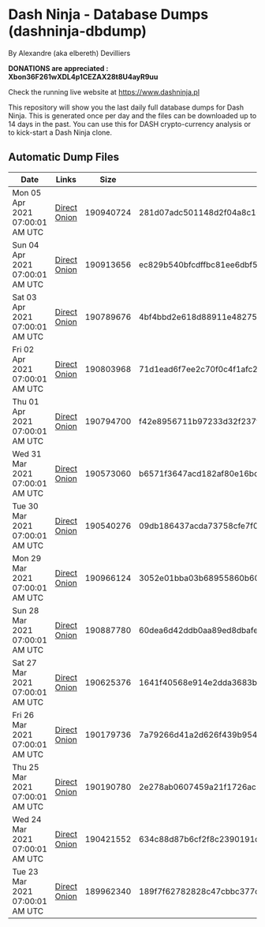 # Dash Ninja - Database Dumps (dashninja-dbdump)
By Alexandre (aka elbereth) Devilliers

**DONATIONS are appreciated : Xbon36F261wXDL4p1CEZAX28t8U4ayR9uu**

Check the running live website at https://www.dashninja.pl

This repository will show you the last daily full database dumps for Dash Ninja. This is generated once per day and the files can be downloaded up to 14 days in the past.
You can use this for DASH crypto-currency analysis or to kick-start a Dash Ninja clone.


## Automatic Dump Files
| Date | Links | Size | SHA256 |
|--|--|--|--|
| Mon 05 Apr 2021 07:00:01 AM UTC | [Direct](https://oshi.at/dEAAhd) [Onion](http://oshiatwowvdbshka.onion/dEAAhd) | 190940724 | 281d07adc501148d2f04a8c10e5d1d75756180575a471732237dcba1a6d1a7ae | 
| Sun 04 Apr 2021 07:00:01 AM UTC | [Direct](https://oshi.at/LxKAqf) [Onion](http://oshiatwowvdbshka.onion/LxKAqf) | 190913656 | ec829b540bfcdffbc81ee6dbf5f3f1fae0eb4e202bea2d2738a483b1e06b5a47 | 
| Sat 03 Apr 2021 07:00:01 AM UTC | [Direct](https://oshi.at/LxJPrC) [Onion](http://oshiatwowvdbshka.onion/LxJPrC) | 190789676 | 4bf4bbd2e618d88911e48275df18873a6acabe3669c3f9920c411074c661c571 | 
| Fri 02 Apr 2021 07:00:01 AM UTC | [Direct](https://oshi.at/ftkmMU) [Onion](http://oshiatwowvdbshka.onion/ftkmMU) | 190803968 | 71d1ead6f7ee2c70f0c4f1afc2505fb77db2feebc9a6aa01d18d69cb83e44484 | 
| Thu 01 Apr 2021 07:00:01 AM UTC | [Direct](https://oshi.at/CqJGhV) [Onion](http://oshiatwowvdbshka.onion/CqJGhV) | 190794700 | f42e8956711b97233d32f237f3aa30d7905236397f3d5bf3c227bc671f824e0d | 
| Wed 31 Mar 2021 07:00:01 AM UTC | [Direct](https://oshi.at/wpPgTp) [Onion](http://oshiatwowvdbshka.onion/wpPgTp) | 190573060 | b6571f3647acd182af80e16bc29b46dc6e8d2d0c28692d940a07ccb68599542c | 
| Tue 30 Mar 2021 07:00:01 AM UTC | [Direct](https://oshi.at/HZjXjq) [Onion](http://oshiatwowvdbshka.onion/HZjXjq) | 190540276 | 09db186437acda73758cfe7f07f2ca5879a9944cb23245b0481354c29df0de85 | 
| Mon 29 Mar 2021 07:00:01 AM UTC | [Direct](https://oshi.at/gPBndb) [Onion](http://oshiatwowvdbshka.onion/gPBndb) | 190966124 | 3052e01bba03b68955860b6024ca86b679527d002fcd829d656e8cbf3fbe7563 | 
| Sun 28 Mar 2021 07:00:01 AM UTC | [Direct](https://oshi.at/xsNUSi) [Onion](http://oshiatwowvdbshka.onion/xsNUSi) | 190887780 | 60dea6d42ddb0aa89ed8dbafebd27caeaf6f8a3fd269ee5911a6054c7681f4f1 | 
| Sat 27 Mar 2021 07:00:01 AM UTC | [Direct](https://oshi.at/faNSAR) [Onion](http://oshiatwowvdbshka.onion/faNSAR) | 190625376 | 1641f40568e914e2dda3683b895f6b67092e1f145b2a120c9d926afa01df0159 | 
| Fri 26 Mar 2021 07:00:01 AM UTC | [Direct](https://oshi.at/BYnmWF) [Onion](http://oshiatwowvdbshka.onion/BYnmWF) | 190179736 | 7a79266d41a2d626f439b954924d4823c51cffa406df02266a4647352829f07f | 
| Thu 25 Mar 2021 07:00:01 AM UTC | [Direct](https://oshi.at/ohLcMP) [Onion](http://oshiatwowvdbshka.onion/ohLcMP) | 190190780 | 2e278ab0607459a21f1726ac58d79d0671d0e3f732b2f864193461e9628f88cb | 
| Wed 24 Mar 2021 07:00:01 AM UTC | [Direct](https://oshi.at/kJovDk) [Onion](http://oshiatwowvdbshka.onion/kJovDk) | 190421552 | 634c88d87b6cf2f8c2390191ddeaf72d5a3a0a38dee3e30d869df6bb0d90b2ea | 
| Tue 23 Mar 2021 07:00:01 AM UTC | [Direct](https://oshi.at/eHsWoX) [Onion](http://oshiatwowvdbshka.onion/eHsWoX) | 189962340 | 189f7f62782828c47cbbc377c19a1d8b5508dd9bf4654157e60f5da61a05d7e6 | 
